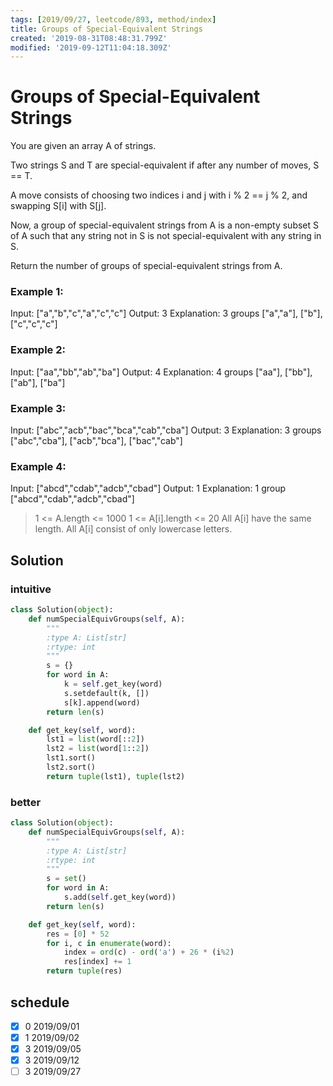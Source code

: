 ```yaml
---
tags: [2019/09/27, leetcode/893, method/index]
title: Groups of Special-Equivalent Strings
created: '2019-08-31T08:48:31.799Z'
modified: '2019-09-12T11:04:18.309Z'
---
```


# Groups of Special-Equivalent Strings

You are given an array A of strings.

Two strings S and T are special-equivalent if after any number of moves, S == T.

A move consists of choosing two indices i and j with i % 2 == j % 2, and swapping S[i] with S[j].

Now, a group of special-equivalent strings from A is a non-empty subset S of A such that any string not in S is not special-equivalent with any string in S.

Return the number of groups of special-equivalent strings from A.

### Example 1:

Input: ["a","b","c","a","c","c"]
Output: 3
Explanation: 3 groups ["a","a"], ["b"], ["c","c","c"]

### Example 2:

Input: ["aa","bb","ab","ba"]
Output: 4
Explanation: 4 groups ["aa"], ["bb"], ["ab"], ["ba"]

### Example 3:

Input: ["abc","acb","bac","bca","cab","cba"]
Output: 3
Explanation: 3 groups ["abc","cba"], ["acb","bca"], ["bac","cab"]

### Example 4:

Input: ["abcd","cdab","adcb","cbad"]
Output: 1
Explanation: 1 group ["abcd","cdab","adcb","cbad"]


> 1 <= A.length <= 1000
> 1 <= A[i].length <= 20
> All A[i] have the same length.
> All A[i] consist of only lowercase letters.

## Solution

### intuitive

```python
class Solution(object):
    def numSpecialEquivGroups(self, A):
        """
        :type A: List[str]
        :rtype: int
        """
        s = {}
        for word in A:
            k = self.get_key(word)
            s.setdefault(k, [])
            s[k].append(word)
        return len(s)

    def get_key(self, word):
        lst1 = list(word[::2])
        lst2 = list(word[1::2])
        lst1.sort()
        lst2.sort()
        return tuple(lst1), tuple(lst2)
```

### better

```python
class Solution(object):
    def numSpecialEquivGroups(self, A):
        """
        :type A: List[str]
        :rtype: int
        """
        s = set()
        for word in A:
            s.add(self.get_key(word))
        return len(s)

    def get_key(self, word):
        res = [0] * 52
        for i, c in enumerate(word):
            index = ord(c) - ord('a') + 26 * (i%2)
            res[index] += 1
        return tuple(res)
```

## schedule

* [x] 0 2019/09/01
* [x] 1 2019/09/02
* [x] 3 2019/09/05
* [x] 3 2019/09/12
* [ ] 3 2019/09/27
